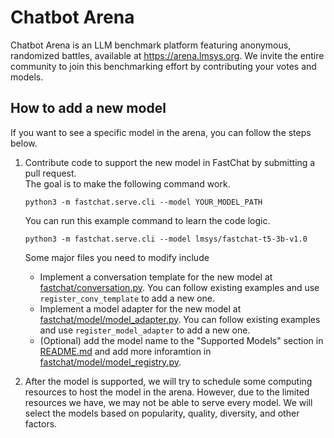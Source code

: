 # Chatbot Arena
Chatbot Arena is an LLM benchmark platform featuring anonymous, randomized battles, available at https://arena.lmsys.org.
We invite the entire community to join this benchmarking effort by contributing your votes and models.

## How to add a new model
If you want to see a specific model in the arena, you can follow the steps below.

1. Contribute code to support the new model in FastChat by submitting a pull request.  
   The goal is to make the following command work.
   ```
   python3 -m fastchat.serve.cli --model YOUR_MODEL_PATH
   ```

   You can run this example command to learn the code logic.
   ```
   python3 -m fastchat.serve.cli --model lmsys/fastchat-t5-3b-v1.0
   ```
   
   Some major files you need to modify include
   - Implement a conversation template for the new model at [fastchat/conversation.py](https://github.com/lm-sys/FastChat/blob/main/fastchat/conversation.py). You can follow existing examples and use `register_conv_template` to add a new one.
   - Implement a model adapter for the new model at [fastchat/model/model_adapter.py](https://github.com/lm-sys/FastChat/blob/main/fastchat/model/model_adapter.py). You can follow existing examples and use `register_model_adapter` to add a new one.
   - (Optional) add the model name to the "Supported Models" section in [README.md](https://github.com/lm-sys/FastChat#supported-models) and add more inforamtion in [fastchat/model/model_registry.py](https://github.com/lm-sys/FastChat/blob/main/fastchat/model/model_registry.py).

2. After the model is supported, we will try to schedule some computing resources to host the model in the arena.
   However, due to the limited resources we have, we may not be able to serve every model.
   We will select the models based on popularity, quality, diversity, and other factors.
